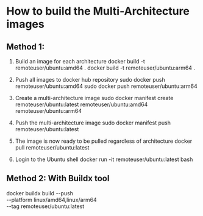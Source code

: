 # How to build the Multi-Architecture images

## Method 1:
1. Build an image for each architecture
   docker build -t remoteuser/ubuntu:amd64 .
   docker build -t remoteuser/ubuntu:arm64 .

2. Push all images to docker hub repository
   sudo docker push remoteuser/ubuntu:amd64
   sudo docker push remoteuser/ubuntu:arm64

3. Create a multi-architecture image
   sudo docker manifest create remoteuser/ubuntu:latest remoteuser/ubuntu:amd64 remoteuser/ubuntu:arm64

4. Push the multi-architecture image
   sudo docker manifest push remoteuser/ubuntu:latest

5. The image is now ready to be pulled regardless of architecture
   docker pull remoteuser/ubuntu:latest

6. Login to the Ubuntu shell
   docker run -it remoteuser/ubuntu:latest bash

## Method 2: With Buildx tool
docker buildx build --push \
                    --platform linux/amd64,linux/arm64 \
                    --tag remoteuser/ubuntu:latest
